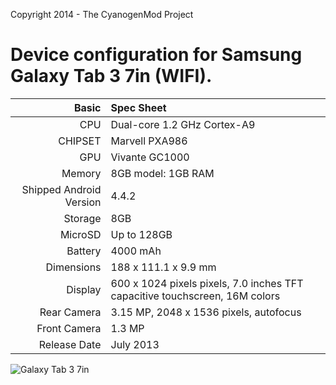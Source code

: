Copyright 2014 - The CyanogenMod Project

Device configuration for Samsung Galaxy Tab 3 7in (WIFI).
=====================================

Basic   | Spec Sheet
-------:|:-------------------------
CPU     | Dual-core 1.2 GHz Cortex-A9
CHIPSET | Marvell PXA986
GPU     | Vivante GC1000
Memory  | 8GB model: 1GB RAM
Shipped Android Version | 4.4.2
Storage | 8GB
MicroSD | Up to 128GB
Battery | 4000 mAh
Dimensions | 188 x 111.1 x 9.9 mm
Display | 600 x 1024 pixels pixels, 7.0 inches TFT capacitive touchscreen, 16M colors
Rear Camera  |3.15 MP, 2048 x 1536 pixels, autofocus
Front Camera | 1.3 MP
Release Date | July 2013


![Galaxy Tab 3 7in](http://preview.turbosquid.com/Preview/2014/05/18__07_52_55/Samsung_Galaxy_Tab_3_7.0_1.png114e90ce-7ef2-4313-ac6f-85d6b5b87f34Original.jpg "Galaxy Tab 3 7in")

